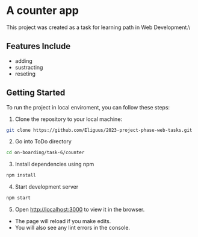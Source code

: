 # A counter app 
This project was created as a task for learning path in Web Development.\

## Features Include
* adding
* sustracting
* reseting



## Getting Started

To run the project in local enviroment, you can follow these steps:

1. Clone the repository to your local machine:
```bash
git clone https://github.com/Eliguus/2023-project-phase-web-tasks.git
```
2. Go into ToDo directory
```bash
cd on-boarding/task-6/counter
```
3. Install dependencies using npm
```bash
npm install
```
4. Start development server
```bash
npm start
```

5. Open [http://localhost:3000](http://localhost:3000) to view it in the browser.

* The page will reload if you make edits.
* You will also see any lint errors in the console.
